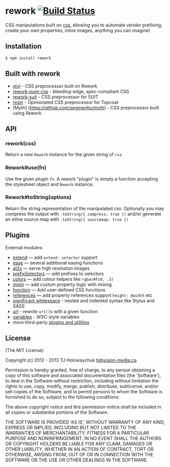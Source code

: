 # rework [![Build Status](https://travis-ci.org/reworkcss/rework.png)](https://travis-ci.org/reworkcss/rework)

  CSS manipulations built on [css](https://github.com/reworkcss/css),
  allowing you to automate vendor prefixing, create your own properties,
  inline images, anything you can imagine!

## Installation

    $ npm install rework

## Built with rework

  - [styl](https://github.com/visionmedia/styl) - CSS preprocessor built on Rework
  - [rework-pure-css](https://github.com/ianstormtaylor/rework-pure-css) - bleeding-edge, spec-compliant CSS
  - [rework-suit](https://github.com/suitcss/rework-suit) - CSS preprocessor for SUIT
  - [resin](https://github.com/topcoat/resin) - Opinionated CSS preprocessor for Topcoat
  - [Myth] (https://github.com/segmentio/myth) -  CSS preprocessor built using Rework

## API

### rework(css)

  Return a new `Rework` instance for the given string of `css`.

### Rework#use(fn)

  Use the given plugin `fn`. A rework "plugin" is simply a function accepting
  the stylesheet object and `Rework` instance.

### Rework#toString(options)

  Return the string representation of the manipulated css. Optionally you may
  compress the output with `.toString({ compress: true })` and/or generate an
  inline source map with `.toString({ sourcemap: true })`

## Plugins

  External modules:

  - [extend](https://github.com/reworkcss/rework-inherit/) — add `extend: selector` support
  - [ease](https://github.com/reworkcss/rework-ease/) — several additional easing functions
  - [at2x](https://github.com/reworkcss/rework-plugin-at2x/) — serve high resolution images
  - [prefixSelectors](https://github.com/reworkcss/rework-plugin-prefix-selectors) — add prefixes to selectors
  - [colors](https://github.com/reworkcss/rework-plugin-colors/) — add colour helpers like `rgba(#fc0, .5)`
  - [mixin](https://github.com/reworkcss/rework-plugin-mixin/) — add custom property logic with mixing
  - [function](https://github.com/reworkcss/rework-plugin-function/) — Add user-defined CSS functions
  - [references](https://github.com/reworkcss/rework-plugin-references/) — add property references support `height: @width` etc
  - [significant whitespace](https://github.com/reworkcss/css-whitespace) - nested and indented syntax like Stylus and SASS
  - [url](https://github.com/reworkcss/rework-plugin-url/) - rewrite `url()`s with a given function
  - [variables](https://github.com/reworkcss/rework-vars/) - W3C-style variables
  - more third-party [plugins and utilities](https://github.com/reworkcss/rework/wiki/Plugins-and-Utilities)

## License

(The MIT License)

Copyright (c) 2012 - 2013 TJ Holowaychuk <tj@vision-media.ca>

Permission is hereby granted, free of charge, to any person obtaining a copy of
this software and associated documentation files (the 'Software'), to deal in
the Software without restriction, including without limitation the rights to
use, copy, modify, merge, publish, distribute, sublicense, and/or sell copies
of the Software, and to permit persons to whom the Software is furnished to do
so, subject to the following conditions:

The above copyright notice and this permission notice shall be included in all
copies or substantial portions of the Software.

THE SOFTWARE IS PROVIDED 'AS IS', WITHOUT WARRANTY OF ANY KIND, EXPRESS OR
IMPLIED, INCLUDING BUT NOT LIMITED TO THE WARRANTIES OF MERCHANTABILITY,
FITNESS FOR A PARTICULAR PURPOSE AND NONINFRINGEMENT. IN NO EVENT SHALL THE
AUTHORS OR COPYRIGHT HOLDERS BE LIABLE FOR ANY CLAIM, DAMAGES OR OTHER
LIABILITY, WHETHER IN AN ACTION OF CONTRACT, TORT OR OTHERWISE, ARISING FROM,
OUT OF OR IN CONNECTION WITH THE SOFTWARE OR THE USE OR OTHER DEALINGS IN THE
SOFTWARE.
